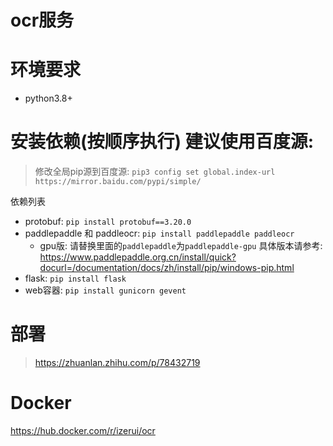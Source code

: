 # ocr服务

# 环境要求
* python3.8+

# 安装依赖(按顺序执行) 建议使用百度源: 
> 修改全局pip源到百度源: `pip3 config set global.index-url https://mirror.baidu.com/pypi/simple/`

依赖列表
* protobuf: `pip install protobuf==3.20.0`
* paddlepaddle 和 paddleocr: `pip install paddlepaddle paddleocr` 
  * gpu版: 请替换里面的`paddlepaddle`为`paddlepaddle-gpu` 具体版本请参考: https://www.paddlepaddle.org.cn/install/quick?docurl=/documentation/docs/zh/install/pip/windows-pip.html
* flask: `pip install flask`
* web容器: `pip install gunicorn gevent`

# 部署
> https://zhuanlan.zhihu.com/p/78432719

# Docker
https://hub.docker.com/r/izerui/ocr
